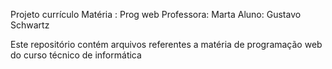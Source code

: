 Projeto currículo
Matéria : Prog web
Professora: Marta
Aluno: Gustavo Schwartz

Este repositório contém arquivos referentes a matéria de programação web do curso técnico de informática
